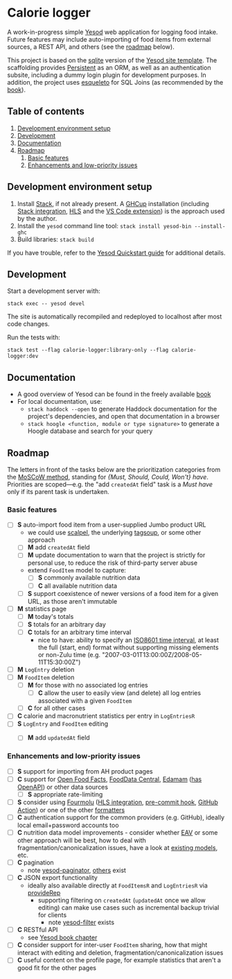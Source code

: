 # Calorie logger

A work-in-progress simple [Yesod](https://www.yesodweb.com/) web application for logging food intake. Future features may include auto-importing of food items from external sources, a REST API, and others (see the [roadmap](#roadmap) below).

This project is based on the [sqlite](https://github.com/yesodweb/stack-templates/blob/master/sqlite.hsfiles) version of the [Yesod site template](https://www.yesodweb.com/book/scaffolding-and-the-site-template). The scaffolding provides [Persistent](https://www.yesodweb.com/book/persistent) as an ORM, as well as an authentication subsite, including a dummy login plugin for development purposes. In addition, the project uses [esqueleto](https://hackage.haskell.org/package/esqueleto) for SQL Joins (as recommended by the [book](https://www.yesodweb.com/book/sql-joins#sql-joins_esqueleto)).


## Table of contents

1. [Development environment setup](#development-environment-setup)
2. [Development](#development)
3. [Documentation](#documentation)
4. [Roadmap](#roadmap)
	1. [Basic features](#basic-features)
	2. [Enhancements and low-priority issues](#enhancements-and-low-priority-issues)

## Development environment setup

1. Install [Stack](https://haskellstack.org/), if not already present. A [GHCup](https://www.haskell.org/ghcup/) installation (including [Stack integration](https://www.haskell.org/ghcup/guide/#stack-integration), [HLS](https://haskell-language-server.readthedocs.io/en/stable/features.html) and the [VS Code extension](https://github.com/haskell/vscode-haskell?tab=readme-ov-file#setup)) is the approach used by the author.
2. Install the `yesod` command line tool: `stack install yesod-bin --install-ghc`
3. Build libraries: `stack build`

If you have trouble, refer to the [Yesod Quickstart guide](https://www.yesodweb.com/page/quickstart) for additional details.


## Development

Start a development server with:

```
stack exec -- yesod devel
```

The site is automatically recompiled and redeployed to localhost after most code changes.

Run the tests with:

```
stack test --flag calorie-logger:library-only --flag calorie-logger:dev
```


## Documentation

* A good overview of Yesod can be found in the freely available [book](https://www.yesodweb.com/book)
* For local documentation, use:
	* `stack haddock --open` to generate Haddock documentation for the project's dependencies, and open that documentation in a browser
	* `stack hoogle <function, module or type signature>` to generate a Hoogle database and search for your query


## Roadmap

The letters in front of the tasks below are the prioritization categories from the [MoSCoW method](https://en.wikipedia.org/wiki/MoSCoW_method), standing for *{Must, Should, Could, Won't} have*. Priorities are scoped—e.g. the "add `createdAt` field" task is a *Must have* only if its parent task is undertaken.


### Basic features

- [ ] **S** auto-import food item from a user-supplied Jumbo product URL
	* we could use [scalpel](https://www.scrapingbee.com/blog/haskell-web-scraping/), the underlying [tagsoup](http://blog.tpleyer.de/posts/2018-04-09-Haskell--Comparing-scalpel-with-parsec-tagsoup.html), or some other approach
	- [ ] **M** add `createdAt` field
	- [ ] **M** update documentation to warn that the project is strictly for personal use, to reduce the risk of third-party server abuse
	- extend `FoodItem` model to capture:
		- [ ] **S** commonly available nutrition data
		- [ ] **C** all available nutrition data
	- [ ] **S** support coexistence of newer versions of a food item for a given URL, as those aren't immutable
- [ ] **M** statistics page
	- [ ] **M** today's totals
	- [ ] **S** totals for an arbitrary day
	- [ ] **C** totals for an arbitrary time interval
		- nice to have: ability to specify an [ISO8601 time interval](https://en.wikipedia.org/wiki/ISO_8601#Time_intervals), at least the full (start, end) format without supporting missing elements or non-Zulu time (e.g. "2007-03-01T13:00:00Z/2008-05-11T15:30:00Z")
- [ ] **M** `LogEntry` deletion
- [ ] **M** `FoodItem` deletion
	- [ ] **M** for those with no associated log entries
		- [ ] **C** allow the user to easily view (and delete) all log entries associated with a given `FoodItem`
	- [ ] **C** for all other cases
- [ ] **C** calorie and macronutrient statistics per entry in `LogEntriesR`
- [ ] **S** `LogEntry` and `FoodItem` editing
	- [ ] **M** add `updatedAt` field


### Enhancements and low-priority issues

- [ ] **S** support for importing from AH product pages
- [ ] **C** support for [Open Food Facts](https://world.openfoodfacts.org/data), [FoodData Central](https://fdc.nal.usda.gov/api-guide.html), [Edamam](https://developer.edamam.com/food-database-api) ([has OpenAPI](https://developer.edamam.com/food-database-api-docs)) or other data sources
	- [ ] **S** appropriate rate-limiting
- [ ] **S** consider using [Fourmolu](https://fourmolu.github.io/) ([HLS integration](https://haskell-language-server.readthedocs.io/en/latest/configuration.html#language-specific-server-options), [pre-commit hook](https://github.com/fourmolu/fourmolu/blob/main/DEVELOPER.md#pre-commit-hooks), [GitHub Action](https://github.com/haskell-actions/run-fourmolu)) or one of the other [formatters](https://haskell-language-server.readthedocs.io/en/latest/features.html#formatting)
- [ ] **C** authentication support for the common providers (e.g. GitHub), ideally local email+password accounts too
- [ ] **C** nutrition data model improvements - consider whether [EAV](https://en.wikipedia.org/wiki/Entity%E2%80%93attribute%E2%80%93value_model) or some other approach will be best, how to deal with fragmentation/canonicalization issues, have a look at [existing models](https://api.edamam.com/doc/open-api/food-db-v2.json), etc.
- [ ] **C** pagination
	- note [yesod-paginator](https://hackage.haskell.org/package/yesod-paginator), [others](https://hackage.haskell.org/packages/search?terms=yesod+paginate) exist
- [ ] **C** JSON export functionality
	- ideally also available directly at `FoodItemsR` and `LogEntriesR` via [provideRep](https://www.yesodweb.com/book/restful-content#restful-content_representations)
		- supporting filtering on `createdAt` (`updatedAt` once we allow editing) can make use cases such as incremental backup trivial for clients
			- note [yesod-filter](https://github.com/iijlab/yesod-filter) exists
- [ ] **C** RESTful API
	- see [Yesod book chapter](https://www.yesodweb.com/book/restful-content)
- [ ] **C** consider support for inter-user `FoodItem` sharing, how that might interact with editing and deletion, fragmentation/canonicalization issues
- [ ] **C** useful content on the profile page, for example statistics that aren't a good fit for the other pages